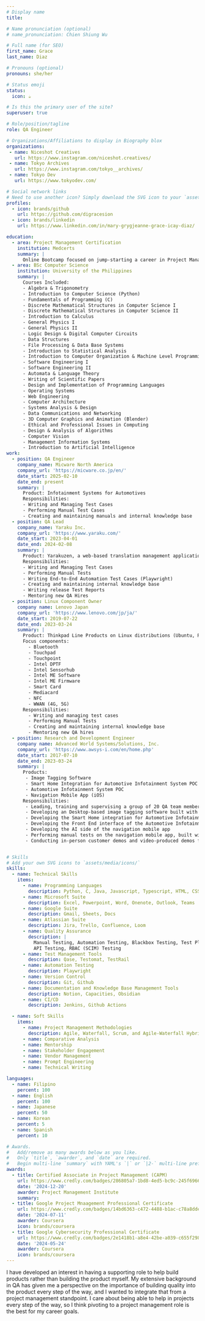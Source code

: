 ```yaml
---
# Display name
title: 

# Name pronunciation (optional)
# name_pronunciation: Chien Shiung Wu

# Full name (for SEO)
first_name: Grace
last_name: Diaz

# Pronouns (optional)
pronouns: she/her

# Status emoji
status:
  icon: ☕️

# Is this the primary user of the site?
superuser: true

# Role/position/tagline
role: QA Engineer

# Organizations/Affiliations to display in Biography blox
organizations:
 - name: Niceshot Creatives
   url: https://www.instagram.com/niceshot.creatives/
 - name: Tokyo Archives
   url: https://www.instagram.com/tokyo__archives/
 - name: Tokyo Dev
   url: https://www.tokyodev.com/

# Social network links
# Need to use another icon? Simply download the SVG icon to your `assets/media/icons/` folder.
profiles:
  - icon: brands/github
    url: https://github.com/digracesion
  - icon: brands/linkedin
    url: https://www.linkedin.com/in/mary-grygjeanne-grace-icay-diaz/

education:
  - area: Project Management Certification
    institution: Medcerts
    summary: |
      Online Bootcamp focused on jump-starting a career in Project Management
  - area: BSc Computer Science
    institution: University of the Philippines
    summary: |
      Courses Included:
      - Algebra & Trigonometry
      - Introduction to Computer Science (Python)
      - Fundamentals of Programming (C)
      - Discrete Mathematical Structures in Computer Science I
      - Discrete Mathematical Structures in Computer Science II
      - Introduction to Calculus
      - General Physics I
      - General Physics II
      - Logic Design & Digital Computer Circuits
      - Data Structures
      - File Processing & Data Base Systems
      - Introduction to Statistical Analysis
      - Introduction to Computer Organization & Machine Level Programming
      - Software Engineering I
      - Software Engineering II
      - Automata & Language Theory
      - Writing of Scientific Papers
      - Design and Implementation of Programming Languages
      - Operating Systems
      - Web Engineering
      - Computer Architecture
      - Systems Analysis & Design
      - Data Communications and Networking
      - 3D Computer Graphics and Animation (Blender)
      - Ethical and Professional Issues in Computing
      - Design & Analysis of Algorithms
      - Computer Vision
      - Management Information Systems
      - Introduction to Artificial Intelligence
work:
  - position: QA Engineer
    company_name: Micware North America
    company_url: 'https://micware.co.jp/en/'
    date_start: 2025-02-10
    date_end: present
    summary: |
      Product: Infotainment Systems for Automotives
      Responsibilities:
      - Writing and Managing Test Cases
      - Performing Manual Test Cases
      - Creating and maintaining manuals and internal knowledge base
  - position: QA Lead
    company_name: Yaraku Inc.
    company_url: 'https://www.yaraku.com/'
    date_start: 2023-04-01
    date_end: 2024-02-08
    summary: |
      Product: Yarakuzen, a web-based translation management application
      Responsibilities:
      - Writing and Managing Test Cases
      - Performing Manual Tests
      - Writing End-to-End Automation Test Cases (Playwright)
      - Creating and maintaining internal knowledge base
      - Writing release Test Reports
      - Mentoring new QA Hires
  - position: Linux Component Owner
    company name: Lenovo Japan
    company_url: 'https://www.lenovo.com/jp/ja/'
    date_start: 2019-07-22
    date_end: 2023-03-24
    summary: |
      Product: Thinkpad Line Products on Linux distributions (Ubuntu, RedHat, Fedora, Debian)
      Focus components:
        - Bluetooth
        - Touchpad
        - Touchpoint
        - Intel DPTF
        - Intel Sensorhub
        - Intel ME Software
        - Intel ME Firmware
        - Smart Card
        - Mediacard
        - NFC
        - WWAN (4G, 5G)
      Responsibilities:
        - Writing and managing test cases
        - Performing Manual Tests
        - Creating and maintaining internal knowledge base
        - Mentoring new QA hires
  - position: Research and Development Engineer
    company name: Advanced World Systems/Solutions, Inc.
    company_url: 'https://www.awsys-i.com/en/home.php'
    date_start: 2017-07-10
    date_end: 2023-03-24
    summary: |
      Products:
       - Image Tagging Software
       - Smart Home Integration for Automotive Infotainment System POC
       - Automotive Infotainment System POC
       - Navigation Mobile App (iOS)
      Responsibilities:
       - Leading, training and supervising a group of 20 QA team members
       - Developing an Desktop-based image tagging software built with Python and SQL
       - Developing the Smart Home integration for Automotive Infotainment System POC, built with Python
       - Developing the Front End interface of the Automotive Infotainment System POC, built with HTML, Javascript, CSS)
       - Developing the AI side of the navigation mobile app
       - Performing manual tests on the navigation mobile app, built with Objective-C on iOS
       - Conducting in-person customer demos and video-produced demos for POC products


# Skills
# Add your own SVG icons to `assets/media/icons/`
skills:
  - name: Technical Skills
    items:
      - name: Programming Languages
        description: Python, C, Java, Javascript, Typescript, HTML, CSS, PHP, SQL
      - name: Microsoft Suite
        description: Excel, Powerpoint, Word, Onenote, Outlook, Teams
      - name: Google Suite
        description: Gmail, Sheets, Docs
      - name: Atlassian Suite
        description: Jira, Trello, Confluence, Loom
      - name: Quality Assurance
        description: |
          Manual Testing, Automation Testing, Blackbox Testing, Test Planning, Test Management
          API Testing, RBAC (SCIM) Testing
      - name: Test Management Tools
        description: Qase, Testomat, TestRail
      - name: Automation Testing
        description: Playwright
      - name: Version Control
        description: Git, Github
      - name: Documentation and Knowledge Base Management Tools
        description: Notion, Capacities, Obsidian
      - name: CI/CD
        description: Jenkins, Github Actions

  - name: Soft Skills
    items:
      - name: Project Management Methodologies
        description: Agile, Waterfall, Scrum, and Agile-Waterfall Hybrid Methodologies
      - name: Comparative Analysis
      - name: Mentorship
      - name: Stakeholder Engagement
      - name: Vendor Management
      - name: Prompt Engineering
      - name: Technical Writing

languages:
  - name: Filipino
    percent: 100
  - name: English
    percent: 100
  - name: Japanese
    percent: 50
  - name: Korean
    percent: 5
  - name: Spanish
    percent: 10

# Awards.
#   Add/remove as many awards below as you like.
#   Only `title`, `awarder`, and `date` are required.
#   Begin multi-line `summary` with YAML's `|` or `|2-` multi-line prefix and indent 2 spaces below.
awards:
  - title: Certified Associate in Project Management (CAPM)
    url: https://www.credly.com/badges/286805a7-1bd8-4ed5-bc9c-245f69662330
    date: '2024-12-20'
    awarder: Project Management Institute
    summary:
  - title: Google Project Mnaagement Professional Certificate
    url: https://www.credly.com/badges/14bd6363-c472-4488-b1ac-c78a8dde99f1
    date: '2024-07-11'
    awarder: Coursera
    icon: brands/coursera
  - title: Google Cybersecurity Professional Certificate
    url: https://www.credly.com/badges/2e1418b1-a8e4-42be-a039-c655f2989b35
    date: '2024-05-24'
    awarder: Coursera
    icon: brands/coursera
---
```


I have developed an interest in having a supporting role to help build products rather than building the product myself. My extensive background in QA has given me a perspective on the importance of building quality into the product every step of the way, and I wanted to integrate that from a project management standpoint. I care about being able to help in projects every step of the way, so I think pivoting to a project management role is the best for my career goals.
